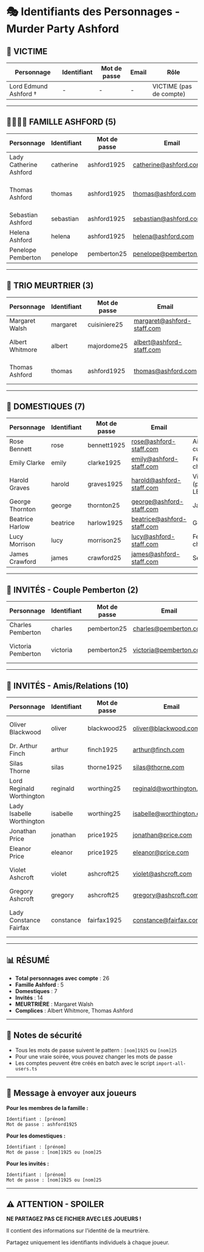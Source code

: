 # 🎭 Identifiants des Personnages - Murder Party Ashford

## 👤 VICTIME

| Personnage | Identifiant | Mot de passe | Email | Rôle |
|------------|-------------|--------------|-------|------|
| Lord Edmund Ashford † | - | - | - | VICTIME (pas de compte) |

---

## 👨‍👩‍👧‍👦 FAMILLE ASHFORD (5)

| Personnage | Identifiant | Mot de passe | Email | Rôle |
|------------|-------------|--------------|-------|------|
| Lady Catherine Ashford | catherine | ashford1925 | catherine@ashford.com | L'épouse naïve |
| Thomas Ashford | thomas | ashford1925 | thomas@ashford.com | Le fils amoureux / complice involontaire |
| Sebastian Ashford | sebastian | ashford1925 | sebastian@ashford.com | Le fils flambeur |
| Helena Ashford | helena | ashford1925 | helena@ashford.com | La sœur héritière |
| Penelope Pemberton | penelope | pemberton25 | penelope@pemberton.com | La fiancée prétentieuse |

---

## 🔪 TRIO MEURTRIER (3)

| Personnage | Identifiant | Mot de passe | Email | Rôle |
|------------|-------------|--------------|-------|------|
| Margaret Walsh | margaret | cuisiniere25 | margaret@ashford-staff.com | **MEURTRIÈRE** |
| Albert Whitmore | albert | majordome25 | albert@ashford-staff.com | Complice (a acheté le poison) |
| Thomas Ashford | thomas | ashford1925 | thomas@ashford.com | Complice (a versé le poison) |

---

## 👔 DOMESTIQUES (7)

| Personnage | Identifiant | Mot de passe | Email | Rôle |
|------------|-------------|--------------|-------|------|
| Rose Bennett | rose | bennett1925 | rose@ashford-staff.com | Aide-cuisinière |
| Emily Clarke | emily | clarke1925 | emily@ashford-staff.com | Femme de chambre |
| Harold Graves | harold | graves1925 | harold@ashford-staff.com | Vieux valet (possède LA LETTRE) |
| George Thornton | george | thornton25 | george@ashford-staff.com | Jardinier |
| Beatrice Harlow | beatrice | harlow1925 | beatrice@ashford-staff.com | Gouvernante |
| Lucy Morrison | lucy | morrison25 | lucy@ashford-staff.com | Femme de chambre |
| James Crawford | james | crawford25 | james@ashford-staff.com | Serveur |

---

## 👔 INVITÉS - Couple Pemberton (2)

| Personnage | Identifiant | Mot de passe | Email | Rôle |
|------------|-------------|--------------|-------|------|
| Charles Pemberton | charles | pemberton25 | charles@pemberton.com | Ami du golf |
| Victoria Pemberton | victoria | pemberton25 | victoria@pemberton.com | Victime de chantage |

---

## 🎩 INVITÉS - Amis/Relations (10)

| Personnage | Identifiant | Mot de passe | Email | Rôle |
|------------|-------------|--------------|-------|------|
| Oliver Blackwood | oliver | blackwood25 | oliver@blackwood.com | Meilleur ami de Thomas |
| Dr. Arthur Finch | arthur | finch1925 | arthur@finch.com | Médecin ivre |
| Silas Thorne | silas | thorne1925 | silas@thorne.com | Apothicaire |
| Lord Reginald Worthington | reginald | worthing25 | reginald@worthington.com | Rival en affaires |
| Lady Isabelle Worthington | isabelle | worthing25 | isabelle@worthington.com | Commère |
| Jonathan Price | jonathan | price1925 | jonathan@price.com | Associé d'affaires |
| Eleanor Price | eleanor | price1925 | eleanor@price.com | Amie de Catherine |
| Violet Ashcroft | violet | ashcroft25 | violet@ashcroft.com | Ex-fiancée de Sebastian |
| Gregory Ashcroft | gregory | ashcroft25 | gregory@ashcroft.com | Père de Violet |
| Lady Constance Fairfax | constance | fairfax1925 | constance@fairfax.com | Amie d'enfance de Catherine |

---

## 📊 RÉSUMÉ

- **Total personnages avec compte** : 26
- **Famille Ashford** : 5
- **Domestiques** : 7
- **Invités** : 14
- **MEURTRIÈRE** : Margaret Walsh
- **Complices** : Albert Whitmore, Thomas Ashford

---

## 🔐 Notes de sécurité

- Tous les mots de passe suivent le pattern : `[nom]1925` ou `[nom]25`
- Pour une vraie soirée, vous pouvez changer les mots de passe
- Les comptes peuvent être créés en batch avec le script `import-all-users.ts`

---

## 📧 Message à envoyer aux joueurs

**Pour les membres de la famille :**
```
Identifiant : [prénom]
Mot de passe : ashford1925
```

**Pour les domestiques :**
```
Identifiant : [prénom]
Mot de passe : [nom]1925 ou [nom]25
```

**Pour les invités :**
```
Identifiant : [prénom]
Mot de passe : [nom]1925 ou [nom]25
```

---

## ⚠️ ATTENTION - SPOILER

**NE PARTAGEZ PAS CE FICHIER AVEC LES JOUEURS !**

Il contient des informations sur l'identité de la meurtrière.

Partagez uniquement les identifiants individuels à chaque joueur.
